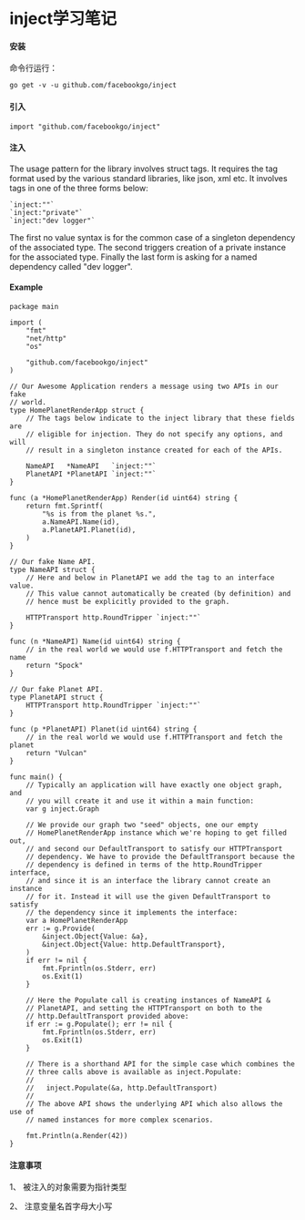 # inject学习笔记

#### 安装
命令行运行：
 
    go get -v -u github.com/facebookgo/inject
#### 引入
    import "github.com/facebookgo/inject"
#### 注入
The usage pattern for the library involves struct tags. It requires the tag format used by the various standard libraries, like json, xml etc. It involves tags in one of the three forms below:
 
    `inject:""`
    `inject:"private"`
    `inject:"dev logger"`
 
The first no value syntax is for the common case of a singleton dependency of the associated type. The second triggers creation of a private instance for the associated type. Finally the last form is asking for a named dependency called "dev logger".
#### Example
    package main

    import (
        "fmt"
        "net/http"
        "os"

        "github.com/facebookgo/inject"
    )

    // Our Awesome Application renders a message using two APIs in our fake
    // world.
    type HomePlanetRenderApp struct {
        // The tags below indicate to the inject library that these fields are
        // eligible for injection. They do not specify any options, and will
        // result in a singleton instance created for each of the APIs.

        NameAPI   *NameAPI   `inject:""`
        PlanetAPI *PlanetAPI `inject:""`
    }

    func (a *HomePlanetRenderApp) Render(id uint64) string {
        return fmt.Sprintf(
            "%s is from the planet %s.",
            a.NameAPI.Name(id),
            a.PlanetAPI.Planet(id),
        )
    }

    // Our fake Name API.
    type NameAPI struct {
        // Here and below in PlanetAPI we add the tag to an interface value.
        // This value cannot automatically be created (by definition) and
        // hence must be explicitly provided to the graph.

        HTTPTransport http.RoundTripper `inject:""`
    }

    func (n *NameAPI) Name(id uint64) string {
        // in the real world we would use f.HTTPTransport and fetch the name
        return "Spock"
    }

    // Our fake Planet API.
    type PlanetAPI struct {
        HTTPTransport http.RoundTripper `inject:""`
    }

    func (p *PlanetAPI) Planet(id uint64) string {
        // in the real world we would use f.HTTPTransport and fetch the planet
        return "Vulcan"
    }

    func main() {
        // Typically an application will have exactly one object graph, and
        // you will create it and use it within a main function:
        var g inject.Graph

        // We provide our graph two "seed" objects, one our empty
        // HomePlanetRenderApp instance which we're hoping to get filled out,
        // and second our DefaultTransport to satisfy our HTTPTransport
        // dependency. We have to provide the DefaultTransport because the
        // dependency is defined in terms of the http.RoundTripper interface,
        // and since it is an interface the library cannot create an instance
        // for it. Instead it will use the given DefaultTransport to satisfy
        // the dependency since it implements the interface:
        var a HomePlanetRenderApp
        err := g.Provide(
            &inject.Object{Value: &a},
            &inject.Object{Value: http.DefaultTransport},
        )
        if err != nil {
            fmt.Fprintln(os.Stderr, err)
            os.Exit(1)
        }

        // Here the Populate call is creating instances of NameAPI &
        // PlanetAPI, and setting the HTTPTransport on both to the
        // http.DefaultTransport provided above:
        if err := g.Populate(); err != nil {
            fmt.Fprintln(os.Stderr, err)
            os.Exit(1)
        }

        // There is a shorthand API for the simple case which combines the
        // three calls above is available as inject.Populate:
        //
        //   inject.Populate(&a, http.DefaultTransport)
        //
        // The above API shows the underlying API which also allows the use of
        // named instances for more complex scenarios.

        fmt.Println(a.Render(42))
    }
#### 注意事项
1、 被注入的对象需要为指针类型
 
2、 注意变量名首字母大小写
